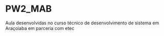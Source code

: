 # PW2_MAB
Aula desenvolvidas no curso técnico de desenvolvimento de sistema em Araçoiaba em parceria com etec
